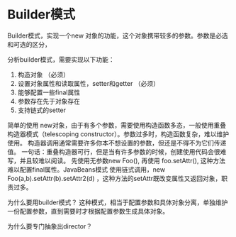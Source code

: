 # Builder模式
Builder模式，实现一个new 对象的功能，这个对象携带较多的参数。参数是必选和可选的区分，

分析builder模式，需要实现以下功能：
1. 构造对象 （必须）
2. 设置对象属性和读取属性，setter和getter （必须）
3. 能够配置一些final属性
4. 参数存在先于对象存在
5. 支持链式的setter

简单的使用 new对象，由于有多个参数，需要使用构造函数多态，一般使用重叠构造器模式（telescoping constructor）。参数过多时，构造函数复杂，难以维护使用。
构造器调用通常需要许多你本不想设置的参数，但还是不得不为它们传递值。
一句话：重叠构造器可行，但是当有许多参数的时候，创建使用代码会很难写，并且较难以阅读。
先使用无参数new Foo(), 再使用 foo.setAttr(), 这种方法难以配置final属性。JavaBeans模式
使用链式调用，new Foo(a,b).setAttr(b).setAttr2(d) ，这种方法的setAttr既改变属性又返回对象，职责过多。

为什么要用builder模式？
这种模式，相当于配置参数和具体对象分离，单独维护一份配置参数，直到需要时才根据配置参数生成具体对象。

为什么要专门抽象出director？
